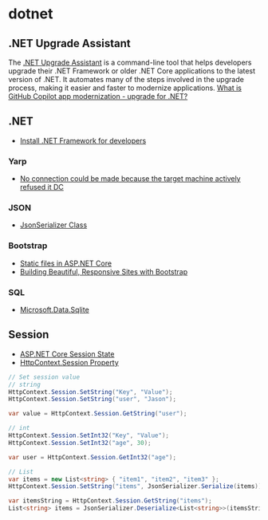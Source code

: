 # dotnet

## .NET Upgrade Assistant
The [.NET Upgrade Assistant](https://learn.microsoft.com/dotnet/core/porting/upgrade-assistant-overview) is a command-line tool that helps developers upgrade their .NET Framework or older .NET Core applications to the latest version of .NET. It automates many of the steps involved in the upgrade process, making it easier and faster to modernize applications.
[What is GitHub Copilot app modernization - upgrade for .NET?](https://learn.microsoft.com/en-us/dotnet/core/porting/github-copilot-app-modernization-overview#supported-project-types)

## .NET

- [Install .NET Framework for developers](https://learn.microsoft.com/en-us/dotnet/framework/install/guide-for-developers)

### Yarp

- [No connection could be made because the target machine actively refused it DC](https://learn.microsoft.com/en-us/answers/questions/626063/no-connection-could-be-made-because-the-target-mac)

### JSON

- [JsonSerializer Class](https://learn.microsoft.com/en-us/dotnet/api/system.text.json.jsonserializer?view=net-9.0)

### Bootstrap

- [Static files in ASP.NET Core](https://learn.microsoft.com/en-us/aspnet/core/fundamentals/static-files?view=aspnetcore-9.0)
- [Building Beautiful, Responsive Sites with Bootstrap](https://aspnetcore.readthedocs.io/en/stable/client-side/bootstrap.html#basic-templates-and-features)

### SQL

- [Microsoft.Data.Sqlite](https://learn.microsoft.com/en-us/dotnet/standard/data/sqlite/?tabs=net-cli)

## Session
- [ASP.NET Core Session State](https://learn.microsoft.com/aspnet/core/fundamentals/app-state?view=aspnetcore-7.0)
- [HttpContext.Session Property](https://learn.microsoft.com/en-us/dotnet/api/system.web.httpcontext.session?view=netframework-4.8.1&viewFallbackFrom=net-8.0)

```C#
// Set session value
// string
HttpContext.Session.SetString("Key", "Value");
HttpContext.Session.SetString("user", "Jason");

var value = HttpContext.Session.GetString("user");

// int
HttpContext.Session.SetInt32("Key", "Value");
HttpContext.Session.SetInt32("age", 30);

var user = HttpContext.Session.GetInt32("age");

// List
var items = new List<string> { "item1", "item2", "item3" };
HttpContext.Session.SetString("items", JsonSerializer.Serialize(items));

var itemsString = HttpContext.Session.GetString("items");
List<string> items = JsonSerializer.Deserialize<List<string>>(itemsString);
```